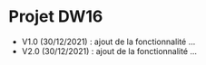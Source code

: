 # Projet DW16

- V1.0 (30/12/2021) : ajout de la fonctionnalité ...
- V2.0 (30/12/2021) : ajout de la fonctionnalité ...